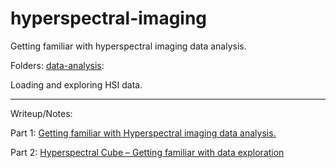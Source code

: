 # hyperspectral-imaging
Getting familiar with hyperspectral imaging data analysis.

Folders:
[data-analysis](https://github.com/PavKmiec/hyperspectral-imaging/tree/main/data-analysis): 

Loading and exploring HSI data.



-----------------------------
Writeup/Notes:

Part 1: [Getting familiar with Hyperspectral imaging data analysis.](https://learningstuffblog.home.blog/2021/08/07/getting-familiar-with-hyperspectral-imaging-data-analysis-loading-the-data/)


Part 2: [Hyperspectral Cube – Getting familiar with data exploration](https://learningstuffblog.home.blog/2021/08/07/part-2-hyperspectral-cube-getting-familiar-with-data-exploration/)

